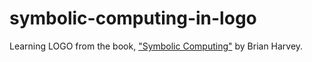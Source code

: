 # symbolic-computing-in-logo
Learning LOGO from the book, ["Symbolic Computing"](https://people.eecs.berkeley.edu/~bh/v1-toc2.html) by Brian Harvey.
